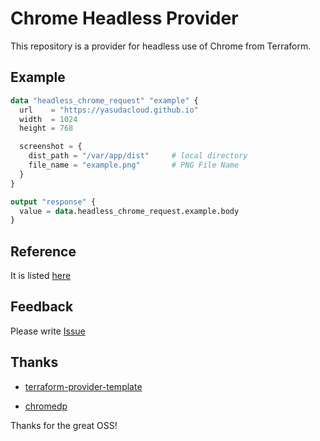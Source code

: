 # Chrome Headless Provider

This repository is a provider for headless use of Chrome from Terraform.

## Example

```terraform
data "headless_chrome_request" "example" {
  url    = "https://yasudacloud.github.io"
  width  = 1024
  height = 768

  screenshot = {
    dist_path = "/var/app/dist"     # local directory
    file_name = "example.png"       # PNG File Name
  }
}

output "response" {
  value = data.headless_chrome_request.example.body
}
```

## Reference

It is listed [here](https://github.com/yasudacloud/terraform-provider-headless-chrome/blob/main/docs/data-sources/request.md)

## Feedback

Please write [Issue](https://github.com/yasudacloud/terraform-provider-headless-chrome/issues)

## Thanks

- [terraform-provider-template](https://github.com/hashicorp/terraform-provider-template)

- [chromedp](https://github.com/chromedp/chromedp)

Thanks for the great OSS!
